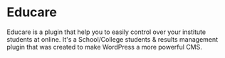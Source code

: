 # Educare
Educare is a plugin that help you to easily control over your institute students at online. It's a School/College students &amp; results management plugin that was created to make WordPress a more powerful CMS.

